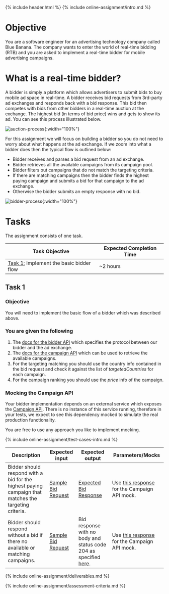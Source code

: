 {% include header.html %}
{% include online-assignment/intro.md %}

# Objective

You are a software engineer for an advertising technology company called Blue Banana. The company wants to enter the world of real-time bidding (RTB) and you are asked to implement a real-time bidder for mobile advertising campaigns.

# What is a real-time bidder?

A bidder is simply a platform which allows advertisers to submit bids to buy mobile ad space in real-time. A bidder receives bid requests from 3rd-party ad exchanges and responds back with a bid response. This bid then competes with bids from other bidders in a real-time auction at the exchange. The highest bid (in terms of bid price) wins and gets to show its ad. You can see this process illustrated below.
  
![auction-process](/static/auction-process.jpg){:width="100%"}

For this assignment we will focus on building a bidder so you do not need to worry about what happens at the ad exchange. If we zoom into what a bidder does then the typical flow is outlined below:

- Bidder receives and parses a bid request from an ad exchange.
- Bidder retrieves all the available campaigns from its campaign pool.
- Bidder filters out campaigns that do not match the targeting criteria.
- If there are matching campaigns then the bidder finds the highest paying campaign and submits a bid for that campaign to the ad exchange. 
- Otherwise the bidder submits an empty response with no bid.

![bidder-process](/static/bidder-process.jpg){:width="100%"}

# Tasks

The assignment consists of one task.

| Task Objective | Expected Completion Time |
|---|---|
| [Task 1:](#task-1) Implement the basic bidder flow | ~2 hours |

## Task 1

### Objective

You will need to implement the basic flow of a bidder which was described above.

### You are given the following

1. The [docs for the bidder API](http://docs.bidderapi.apiary.io/) which specifies the protocol between our bidder and the ad exchange.
2. The [docs for the campaign API](http://docs.campaignapi9.apiary.io/) which can be used to retrieve the available campaigns.
3. For the targeting matching you should use the country info contained in the bid request and check it against the list of *targetedCountries* for each campaign.
4. For the campaign ranking you should use the *price* info of the campaign.

### Mocking the Campaign API

Your bidder implementation depends on an external service which exposes the [Campaign API](http://docs.campaignapi9.apiary.io/#). There is no instance of this service running, therefore in your tests, we expect to see this dependency mocked to simulate the real production functionality.

You are free to use any approach you like to implement mocking.

{% include online-assignment/test-cases-intro.md %}

| Description | Expected input | Expected output | Parameters/Mocks |
|---|---|---|---|
| Bidder should respond with a bid for the highest paying campaign that matches the targeting criteria. | [Sample Bid Request](test-cases/test-case-1-input.json) | [Expected Bid Response](test-cases/output.json) | Use [this response](test-cases/mock-campaign-api-response.json) for the Campaign API mock. | 
| Bidder should respond without a bid if there no available or matching campaigns. | [Sample Bid Request](test-cases/test-case-2-input.json) | Bid response with no body and status code 204 as specified [here](http://docs.bidderapi.apiary.io/#reference/0/ask-bidder-to-submit-a-bid/bid-response-without-a-bid). | Use [this response](test-cases/mock-campaign-api-response.json) for the Campaign API mock. |

{% include online-assignment/deliverables.md %}

{% include online-assignment/assessment-criteria.md %}
